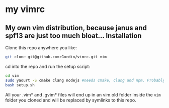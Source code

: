 my vimrc
========
My own vim distribution, because janus and spf13 are just too much bloat...
Installation
--------
Clone this repo anywhere you like:
```bash
git clone git@github.com:Gordin/vimrc.git vim
```
cd into the repo and run the setup script:
```bash
cd vim
sudo yaourt -S cmake clang nodejs #needs cmake, clang and npm. Probably also python and ruby
bash setup.sh
```
All your .vim* and .gvim* files will end up in an vim.old folder inside the `vim` folder you cloned
and will be replaced by symlinks to this repo.
